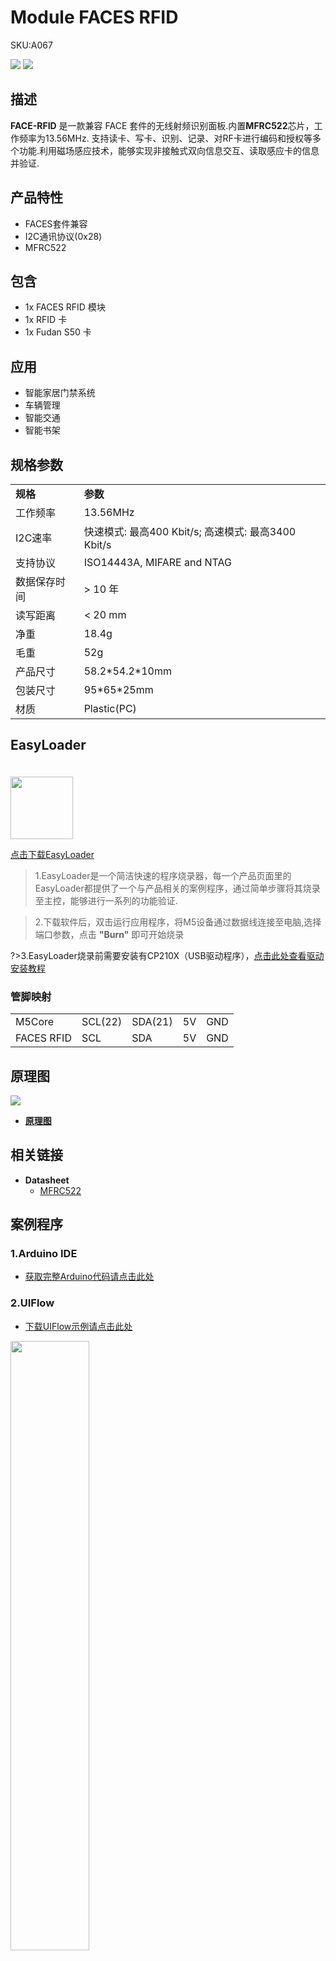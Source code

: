 # Module FACES RFID

<el-tag effect="plain">SKU:A067</el-tag>

<div class="product_pic"><img src="assets/img/product_pics/module/faces_rfid/faces_rfid_01.webp"> <img src="assets/img/product_pics/module/faces_rfid/faces_rfid_02.webp"></div>

## 描述

**FACE-RFID** 是一款兼容 FACE 套件的无线射频识别面板.内置**MFRC522**芯片，工作频率为13.56MHz. 支持读卡、写卡、识别、记录、对RF卡进行编码和授权等多个功能.利用磁场感应技术，能够实现非接触式双向信息交互、读取感应卡的信息并验证.

## 产品特性

- FACES套件兼容
- I2C通讯协议(0x28)
- MFRC522

## 包含

- 1x FACES RFID 模块
- 1x RFID 卡
- 1x Fudan S50 卡

## 应用

-  智能家居门禁系统
-  车辆管理
-  智能交通
-  智能书架

## 规格参数

<table>
   <tr style="font-weight:bold">
      <td>规格</td>
      <td>参数</td>
   </tr>
   <tr>
      <td>工作频率</td>
      <td>13.56MHz</td>
   </tr>
   <tr>
      <td>I2C速率</td>
      <td>快速模式: 最高400 Kbit/s; 高速模式: 最高3400 Kbit/s</td>
   </tr>
   <tr>
      <td>支持协议</td>
      <td>ISO14443A, MIFARE and NTAG</td>
   </tr>
   <tr>
      <td>数据保存时间</td>
      <td>> 10 年</td>
   </tr>
   <tr>
      <td>读写距离</td>
      <td> < 20 mm</td>
   </tr>
   <tr>
      <td>净重</td>
      <td>18.4g</td>
   </tr>
   <tr>
      <td>毛重</td>
      <td>52g</td>
   </tr>
   <tr>
      <td>产品尺寸</td>
      <td>58.2*54.2*10mm</td>
   </tr>
   <tr>
      <td>包装尺寸</td>
      <td>95*65*25mm</td>
   </tr>
   <tr>
      <td>材质</td>
      <td>Plastic(PC)</td>
   </tr>
</table>

## EasyLoader

<img src="https://m5stack.oss-cn-shenzhen.aliyuncs.com/image/EasyLoader_logo.webp" width="100px" style="margin-top:20px">

<a href="https://m5stack.oss-cn-shenzhen.aliyuncs.com/EasyLoader/Module/EasyLoader_FACES_RFID.exe"><el-button type="primary">点击下载EasyLoader</el-button></a>

>1.EasyLoader是一个简洁快速的程序烧录器，每一个产品页面里的EasyLoader都提供了一个与产品相关的案例程序，通过简单步骤将其烧录至主控，能够进行一系列的功能验证.

>2.下载软件后，双击运行应用程序，将M5设备通过数据线连接至电脑,选择端口参数，点击 **"Burn"** 即可开始烧录

?>3.EasyLoader烧录前需要安装有CP210X（USB驱动程序），[点击此处查看驱动安装教程](zh_CN/related_documents/M5Burner#安装串口驱动)

### 管脚映射

<table>
<tr><td>M5Core</td><td>SCL(22)</td><td>SDA(21)</td><td>5V</td><td>GND</td></tr>
 <tr><td>FACES RFID</td><td>SCL</td><td>SDA</td><td>5V</td><td>GND</td></tr>
</table>

## 原理图

<img src="assets/img/product_pics/module/faces_rfid/faces_rfid_04.webp">

- **[原理图](https://github.com/m5stack/M5-Schematic/blob/master/Modules/FACE_RFID.pdf)**

## 相关链接

- **Datasheet** 
  - [MFRC522](https://m5stack.oss-cn-shenzhen.aliyuncs.com/resource/docs/datasheet/module/MFRC522_en.pdf)

## 案例程序

### 1.Arduino IDE

 - [获取完整Arduino代码请点击此处](https://github.com/m5stack/M5Stack/tree/master/examples/Face/RFID)

### 2.UIFlow

 - [下载UIFlow示例请点击此处](https://github.com/m5stack/M5-ProductExampleCodes/tree/master/Module/FACES_RFID/UIFlow)

<img src="assets/img/product_pics/module/faces_rfid/faces_rfid.webp" width="50%" height="50%">


## 相关视频

<video class="video_size" controls>
    <source src="https://m5stack.oss-cn-shenzhen.aliyuncs.com/video/Product_example_video/FACES-RFID.mp4" type="video/mp4">
</video>

<script>

   var purchase_link = 'https://m5stack.com/collections/m5-module/products/rfid-rc522-panel-for-m5-faces';


   anchor_search(purchase_link);
   scrollFunc();

</script>